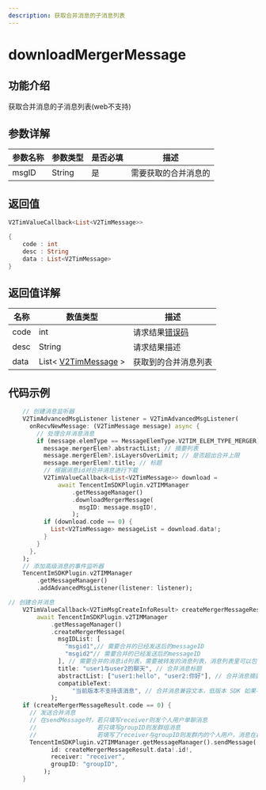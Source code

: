 ```yaml
---
description: 获取合并消息的子消息列表
---
```


# downloadMergerMessage

## 功能介绍

获取合并消息的子消息列表(web不支持)

## 参数详解

| 参数名称  | 参数类型   | 是否必填 | 描述         |
| ----- | ------ | ---- | ---------- |
| msgID | String | 是    | 需要获取的合并消息的 |

## 返回值

```dart
V2TimValueCallback<List<V2TimMessage>>

{
    code : int
    desc : String
    data : List<V2TimMessage>
}
```

## 返回值详解

| 名称   | 数值类型                                                             | 描述                                                             |
| ---- | ---------------------------------------------------------------- | -------------------------------------------------------------- |
| code | int                                                              | 请求结果[错误码](https://cloud.tencent.com/document/product/269/1671) |
| desc | String                                                           | 请求结果描述                                                         |
| data | List< [V2TimMessage](../guan-jian-lei/message/v2timmessage.md) > | 获取到的合并消息列表                                                     |

## 代码示例  &#x20;

```dart
    // 创建消息监听器
    V2TimAdvancedMsgListener listener = V2TimAdvancedMsgListener(
      onRecvNewMessage: (V2TimMessage message) async {
        // 处理合并消息消息
        if (message.elemType == MessageElemType.V2TIM_ELEM_TYPE_MERGER) {
          message.mergerElem?.abstractList; // 摘要列表
          message.mergerElem?.isLayersOverLimit; // 是否超出合并上限
          message.mergerElem?.title; // 标题
          // 根据消息id对合并消息进行下载
          V2TimValueCallback<List<V2TimMessage>> download =
              await TencentImSDKPlugin.v2TIMManager
                  .getMessageManager()
                  .downloadMergerMessage(
                    msgID: message.msgID!,
                  );
          if (download.code == 0) {
            List<V2TimMessage> messageList = download.data!;
          }
        }
      },
    );
    // 添加高级消息的事件监听器
    TencentImSDKPlugin.v2TIMManager
        .getMessageManager()
        .addAdvancedMsgListener(listener: listener);

// 创建合并消息
    V2TimValueCallback<V2TimMsgCreateInfoResult> createMergerMessageResult =
        await TencentImSDKPlugin.v2TIMManager
            .getMessageManager()
            .createMergerMessage(
              msgIDList: [
                "msgid1",// 需要合并的已经发送后的messageID
                "msgid2"// 需要合并的已经发送后的messageID
              ], // 需要合并的消息id列表，需要被转发的消息列表，消息列表里可以包含合并消息，不能包含群 Tips 消息
              title: "user1与user2的聊天", // 合并消息标题
              abstractList: ["user1:hello", "user2:你好"], // 合并消息摘要列表
              compatibleText:
                  "当前版本不支持该消息", // 合并消息兼容文本，低版本 SDK 如果不支持合并消息，默认会收到一条文本消息，文本消息的内容为 compatibleText
            );
    if (createMergerMessageResult.code == 0) {
      // 发送合并消息
      // 在sendMessage时，若只填写receiver则发个人用户单聊消息
      //                 若只填写groupID则发群组消息
      //                 若填写了receiver与groupID则发群内的个人用户，消息在群聊中显示，只有指定receiver能看见
      TencentImSDKPlugin.v2TIMManager.getMessageManager().sendMessage(
            id: createMergerMessageResult.data!.id!,
            receiver: "receiver",
            groupID: "groupID",
          );
    }
```
